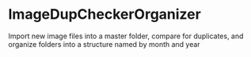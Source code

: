 # ImageDupCheckerOrganizer
Import new image files into a master folder, compare for duplicates, and organize folders into a structure named by month and year
